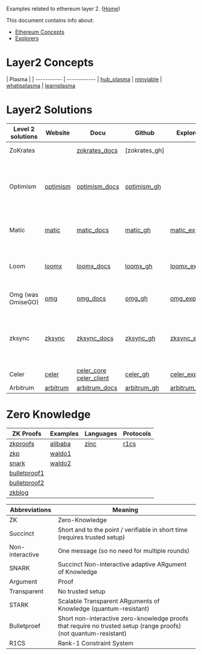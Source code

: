 Examples related to ethereum layer 2. ([Home](..))

This document contains info about:
- [Ethereum Concepts](#ethereum-concepts)
- [Explorers](#explorers)


# Layer2 Concepts

| Plasma         | 
| -----------    | ------------
| [hub_plasma]
| [minviable]
| [whatisplasma]
| [learnplasma]

[hub_plasma]: https://docs.ethhub.io/ethereum-roadmap/layer-2-scaling/plasma/
[minviable]:    https://ethresear.ch/t/minimal-viable-plasma/426
[whatisplasma]: https://docs.omg.network/faq#what-is-plasma
[learnplasma]:  https://www.learnplasma.org/en/

# Layer2 Solutions

| Level 2 solutions | Website           | Docu                             |   Github           | Explorer       | Web Wallet      | Bridge             | Technology
| ---------------   | ----------------  | ---------------                  | ---------------    |----------      | -----------     | -------            | -----------
| ZoKrates          |                   | [zokrates_docs]                  | [zokrates_gh]      |                |                 |                    | toolbox for zkSNARKs
| Optimism          | [optimism]        | [optimism_docs]                  | [optimism_gh]      |                |                 |                    |  Optimistic Virtual Machine (EVM compatible) L1<->L2 not yet implemented
| Matic             | [matic]           | [matic_docs]                     | [matic_gh]         | [matic_exp]    |                 |                    |  Plasma & PoS checkpoints on ETH (EVM compatible)
| Loom              | [loomx]           | [loomx_docs]                     | [loomx_gh]         | [loomx_exp]    | [loomx_wallet]  |                    |  DPoS side chain (erc20/erc721 transfer) (EVM compatible)
| Omg (was OmiseGO) | [omg]             | [omg_docs]                       | [omg_gh]           | [omg_exp]      | [omg_wallet]    |                    |  Plasma / ETH & ERC20 (utxo)
| zksync            | [zksync]          | [zksync_docs]                    | [zksync_gh]        | [zksync_exp]   | [zksync_wallet] |                    |  Zkrollup ERC20 (only listed tokens) (rinkeby, ropsten) smart contracts via Zinc
| Celer             | [celer]           | [celer_core]<br>[celer_client]   | [celer_gh]         | [celer_exp]    |                 |
| Arbitrum          | [arbitrum]        | [arbitrum_docs]                  | [arbitrum_gh]      | [arbitrum_exp] |                 | [arbitrum_bridge]

[zokrates]:         https://github.com/Zokrates/ZoKrates
[zokrates_docs]:    https://zokrates.github.io/

[optimism]:         https://optimism.io/
[optimism_docs]:    https://docs.optimism.io/
[optimism_gh]:      https://github.com/ethereum-optimism/optimism-monorepo

[matic]:            https://matic.network/
[matic_gh]:         https://github.com/maticnetwork
[matic_docs]:       https://docs.matic.network/
[matic_exp]:        https://explorer.matic.network/txs

[loomx]:            https://loomx.io
[loomx_gh]:         https://github.com/loomnetwork
[loomx_docs]:       https://loomx.io/developers
[loomx_exp]:        https://basechain-blockexplorer.dappchains.com/
[loomx_wallet]:     https://wallet.loomx.io

[omg]:          https://omg.network/
[omg_gh]:       https://github.com/omgnetwork
[omg_docs]:     https://docs.omg.network/
[omg_exp]:      https://blockexplorer.ropsten.v1.omg.network
[omg_wallet]:   https://webwallet.ropsten.v1.omg.network/

[zksync]:       https://zksync.io/
[zksync_docs]:  https://zksync.io/faq/intro.html
[zksync_gh]:    https://github.com/matter-labs/zksync
[zksync_exp]:   https://rinkeby.zkscan.io/explorer
[zksync_wallet]: https://rinkeby.zksync.io/


[celer]:            https://www.celer.network/
[celer_gh]:         https://github.com/celer-network
[celer_core]:       https://www.celer.network/docs/celercore/
[celer_client]:     https://celer-network.github.io/celer-light-client/index.html
[celer_exp]:        https://explorer.celer.network/

[arbitrum]:         https://arbitrum.io/testnet/
[arbitrum_gh]:      https://github.com/OffchainLabs/arbitrum
[arbitrum_docs]:    https://developer.offchainlabs.com
[arbitrum_exp]:     https://explorer.offchainlabs.com
[arbitrum_bridge]:  https://bridge.offchainlabs.com/


# Zero Knowledge

| ZK Proofs               | Examples         | Languages | Protocols
|------------------       | ---------------- | ------    | ------
| [zkproofs]              | [alibaba]        | [zinc]    | [r1cs]
| [zkp]                   | [waldo1]
| [snark]                 | [waldo2]
| [bulletproof1]
| [bulletproof2]
| [zkblog]

[zkproofs]:       https://github.com/matter-labs/awesome-zero-knowledge-proofs
[zkp]:            https://zkp.science/
[snark]:          https://z.cash/technology/zksnarks/
[bulletproof1]:   https://web.stanford.edu/~buenz/pubs/bulletproofs.pdf
[bulletproof2]:   https://crypto.stanford.edu/bulletproofs/
[zkblog]:         https://www.zeroknowledgeblog.com/


[alibaba]:         https://en.wikipedia.org/wiki/Zero-knowledge_proof#The_Ali_Baba_cave
[waldo1]:         http://www.wisdom.weizmann.ac.il/~naor/PAPERS/waldo.pdf
[waldo2]:         https://medium.com/swlh/a-zero-knowledge-proof-for-wheres-wally-930c21e55399


[zinc]: https://zinc.matterlabs.dev/

[r1cs]: http://www.zeroknowledgeblog.com/index.php/the-pinocchio-protocol/r1cs


| Abbreviations       | Meaning
|----------------     | ------------------
| ZK                  | Zero-Knowledge
| Succinct            | Short and to the point / verifiable in short time  (requires trusted setup)
| Non-interactive     | One message (so no need for multiple rounds)
| SNARK               | Succinct Non-interactive adaptive ARgument of Knowledge 
| Argument            | Proof
| Transparent         | No trusted setup
| STARK               | Scalable Transparent ARguments of Knowledge (quantum-resistant)
| Bulletproef         | Short non-interactive zero-knowledge proofs that require no trusted setup  (range proofs) (not quantum-resistant)
| R1CS                | Rank-1 Constraint System

